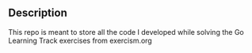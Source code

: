 ## Description

This repo is meant to store all the code I developed while solving the Go Learning Track exercises from exercism.org
